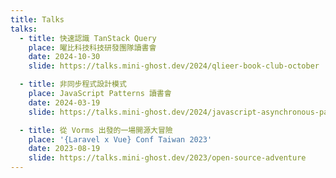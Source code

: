 ```yaml
---
title: Talks
talks:
  - title: 快速認識 TanStack Query
    place: 曜比科技科技研發團隊讀書會
    date: 2024-10-30
    slide: https://talks.mini-ghost.dev/2024/qlieer-book-club-october

  - title: 非同步程式設計模式
    place: JavaScript Patterns 讀書會
    date: 2024-03-19
    slide: https://talks.mini-ghost.dev/2024/javascript-asynchronous-patterns

  - title: 從 Vorms 出發的一場開源大冒險
    place: '{Laravel x Vue} Conf Taiwan 2023'
    date: 2023-08-19
    slide: https://talks.mini-ghost.dev/2023/open-source-adventure
---
```


